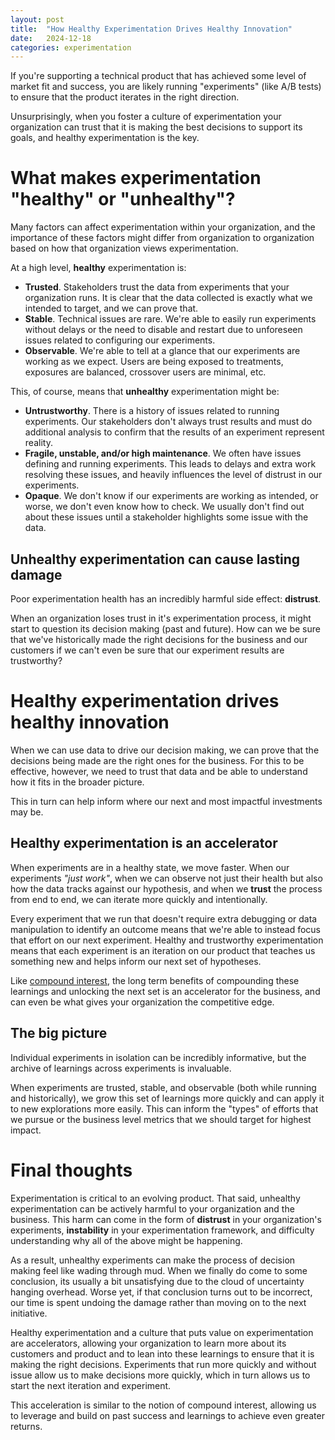 ```yaml
---
layout: post
title:  "How Healthy Experimentation Drives Healthy Innovation"
date:   2024-12-18
categories: experimentation
---
```

If you're supporting a technical product that has achieved some level of market
fit and success, you are likely running "experiments" (like A/B tests) to ensure
that the product iterates in the right direction.

Unsurprisingly, when you foster a culture of experimentation your organization
can trust that it is making the best decisions to support its goals, and healthy
experimentation is the key.

# What makes experimentation "healthy" or "unhealthy"?
Many factors can affect experimentation within your organization, and the
importance of these factors might differ from organization to organization based
on how that organization views experimentation.

At a high level, **healthy** experimentation is:
- **Trusted**. Stakeholders trust the data from experiments that your
organization runs. It is clear that the data collected is exactly what we
intended to target, and we can prove that.
- **Stable**. Technical issues are rare. We're able to easily run experiments
without delays or the need to disable and restart due to unforeseen issues
related to configuring our experiments.
- **Observable**. We're able to tell at a glance that our experiments are
working as we expect. Users are being exposed to treatments, exposures are
balanced, crossover users are minimal, etc.

This, of course, means that **unhealthy** experimentation might be:
- **Untrustworthy**. There is a history of issues related to running
experiments. Our stakeholders don't always trust results and must do additional
analysis to confirm that the results of an experiment represent reality.
- **Fragile, unstable, and/or high maintenance**. We often have issues defining
and running experiments. This leads to delays and extra work resolving these
issues, and heavily influences the level of distrust in our experiments.
- **Opaque**. We don't know if our experiments are working as intended, or
worse, we don't even know how to check. We usually don't find out about these
issues until a stakeholder highlights some issue with the data.

## Unhealthy experimentation can cause lasting damage
Poor experimentation health has an incredibly harmful side effect: **distrust**.

When an organization loses trust in it's experimentation process, it might start
to question its decision making (past and future). How can we be sure that
we've historically made the right decisions for the business and our customers
if we can't even be sure that our experiment results are trustworthy?

# Healthy experimentation drives healthy innovation

When we can use data to drive our decision making, we can prove that the
decisions being made are the right ones for the business. For this to be
effective, however, we need to trust that data and be able to understand how it
fits in the broader picture.

This in turn can help inform where our next and most impactful investments may
be.

## Healthy experimentation is an accelerator
When experiments are in a healthy state, we move faster. When our experiments
_"just work"_, when we can observe not just their health but also how the data
tracks against our hypothesis, and when we **trust** the process from end to
end, we can iterate more quickly and intentionally.

Every experiment that we run that doesn't require extra debugging or data
manipulation to identify an outcome means that we're able to instead focus that
effort on our next experiment. Healthy and trustworthy experimentation means that
each experiment is an iteration on our product that teaches us something new
and helps inform our next set of hypotheses.

Like [compound interest](https://en.wikipedia.org/wiki/Compound_interest), the
long term benefits of compounding these learnings and unlocking the next set is
an accelerator for the business, and can even be what gives your organization
the competitive edge.

## The big picture
Individual experiments in isolation can be incredibly informative, but the
archive of learnings across experiments is invaluable.

When experiments are trusted, stable, and observable (both while running and
historically), we grow this set of learnings more quickly and can apply it to
new explorations more easily. This can inform the "types" of efforts that we
pursue or the business level metrics that we should target for highest impact.

# Final thoughts
Experimentation is critical to an evolving product. That said, unhealthy
experimentation can be actively harmful to your organization and the business.
This harm can come in the form of **distrust** in your organization's
experiments, **instability** in your experimentation framework, and difficulty
understanding why all of the above might be happening.

As a result, unhealthy experiments can make the process of decision making feel
like wading through mud. When we finally do come to some conclusion, its usually
a bit unsatisfying due to the cloud of uncertainty hanging overhead. Worse yet,
if that conclusion turns out to be incorrect, our time is spent undoing the
damage rather than moving on to the next initiative.

Healthy experimentation and a culture that puts value on experimentation are
accelerators, allowing your organization to learn more about its customers and
product and to lean into these learnings to ensure that it is making the right
decisions. Experiments that run more quickly and without issue allow us to make
decisions more quickly, which in turn allows us to start the next iteration and
experiment.

This acceleration is similar to the notion of compound interest, allowing us to
leverage and build on past success and learnings to achieve even greater
returns.
